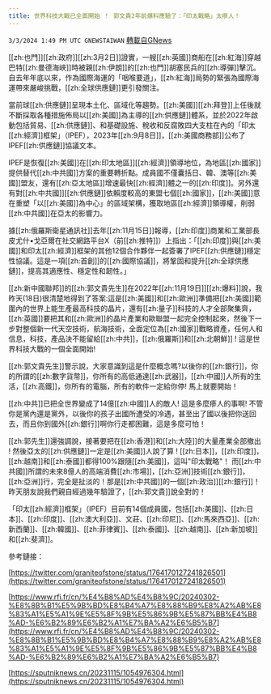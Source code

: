 ```yaml
---
title: 世界科技大戰已全面開始 ！ 郭文貴2年前爆料應驗了：「印太戰略」太瘮人！
---
```

`3/3/2024 1:49 PM UTC GNEWSTAIWAN` [轉載自GNews](https://gnews.org/articles/2361085)





[[zh:也門]][[zh:政府]][[zh:3月2日]]證實，一艘[[zh:英國]]商船在[[zh:紅海]]穿越巴特[[zh:曼德海峽]]時被親[[zh:伊朗]]的[[zh:也門]]胡塞民兵的[[zh:導彈]]擊沉。自去年年底以來，作為國際海運的「咽喉要道」，[[zh:紅海]]局勢的緊張為國際海運帶來嚴峻挑戰，[[zh:全球供應鏈]]更引發關注。  

當前球[[zh:供應鏈]]呈現本土化、區域化等趨勢。[[zh:美國]][[zh:拜登]]上任後就不斷採取各種措施佈局以[[zh:美國]]為主導的[[zh:供應鏈]]體系，並於2022年啟動包括貿易、[[zh:供應鏈]]、和基礎設施、稅收和反腐敗四大支柱在內的「印太[[zh:經濟]]框架」（IPEF），2023年[[zh:9月8日]]，[[zh:美國商務部]]公布了IPEF[[zh:供應鏈]]協議文本。

  

IPEF是恢復[[zh:美國]]在[[zh:印太地區]][[zh:經濟]]領導地位，為地區[[zh:國家]]提供替代[[zh:中共國]]方案的重要轉折點。成員國不僅囊括日、韓、澳等[[zh:美國]]盟友，還有[[zh:亞太地區]]增速最快[[zh:經濟]]體之一的[[zh:印度]]。另外還有對[[zh:中共國]][[zh:供應鏈]]依賴度較高的東盟七個[[zh:國家]]，[[zh:美國]]意在重塑「以[[zh:美國]]為中心」的區域架構，獲取地區[[zh:經濟]]領導權，削弱[[zh:中共國]]在亞太的影響力。

  

據[[zh:俄羅斯衛星通訊社]]去年[[zh:11月15日]]報導，[[zh:印度]]商業和工業部長皮尤什•戈亞爾在社交網路平台X（前[[zh:推特]]）上指出：「[[zh:印度]]與[[zh:美國]]和印太[[zh:經濟]]框架的其他12個合作夥伴一起簽署了IPEF[[zh:供應鏈]]穩定性協議。這是一項[[zh:首創]]的[[zh:國際協議]]，將鞏固和提升[[zh:全球供應鏈]]，提高其適應性、穩定性和韌性。」

  

[[zh:新中國聯邦]]的[[zh:郭文貴先生]]在2022年[[zh:11月19日]][[zh:爆料]]說，我昨天(18日)很清楚地得到了答案:這是[[zh:美國]]和[[zh:歐洲]]準備把[[zh:美國]]範圍內的世界上能生產最高科技的晶片，還有[[zh:量子]]科技的人才全部聚集齊，[[zh:英國]]要把其和[[zh:歐洲]]的晶片產業和歐聯盟一起完全控制起來，然後下一步對整個新一代天空技術，航海技術，全面定位為[[zh:國家]]戰略資產，任何人和信息，科技，產品決不能留給[[zh:中共]]，[[zh:俄羅斯]]和[[zh:北朝鮮]] ! 這是世界科技大戰的一個全面開始!

  

[[zh:郭文貴先生]]警示說，大家意識到這是什麼概念嗎?以後你的[[zh:銀行]]，你的所謂的[[zh:數字貨幣]]，你所有的高低通達[[zh:武器]]，[[zh:中國]]人所有的生活，[[zh:高鐵]]，你所有的電腦，所有的軟件一定給你停! 馬上就要開始！

  

[[zh:中共]]已把全世界變成了14億[[zh:中國]]人的敵人! 這是多麼瘆人的事啊! 不管你是黨內還是黨外，以後你的孩子出國所遭受的冷遇，甚至出了國以後把你送回去，而且你到國外[[zh:銀行]]啊你行走都困難，這是多麼可怕！

  

[[zh:郭先生]]還強調說，接著要把在[[zh:香港]]和[[zh:大陸]]的大量產業全部撤出 ! 然後亞太的[[zh:供應鏈]]一定是[[zh:美國]]人說了算 ! [[zh:日本]]，[[zh:印度]]，[[zh:越南]]和[[zh:泰國]]都得100%跟隨[[zh:美國]]，這叫"印太戰略"！ 而[[zh:中共國]]所謂的未來8億人的高端消費[[zh:市場]]，[[zh:亞洲]]技術[[zh:銀行]]，[[zh:亞洲]]行，完全是扯淡的！那是[[zh:中共國]]的一個[[zh:政治]][[zh:銀行]]！ 昨天朋友說我們親自經過幾年驗證了，[[zh:郭文貴]]說全對的！

  

「印太[[zh:經濟]]框架」（IPEF）目前有14個成員國，包括[[zh:美國]]、[[zh:日本]]、[[zh:印度]]、[[zh:澳大利亞]]、文莊、[[zh:印尼]]、[[zh:馬來西亞]]、[[zh:新西蘭]]、[[zh:韓國]]、[[zh:菲律賓]]、[[zh:泰國]]、[[zh:越南]]、[[zh:新加坡]]和[[zh:斐濟]]。

  
  
  
  

參考鏈接：

  

[https://twitter.com/graniteofstone/status/1764170127241826501](https://twitter.com/graniteofstone/status/1764170127241826501)

  

[https://www.rfi.fr/cn/%E4%B8%AD%E4%B8%9C/20240302-%E8%8B%B1%E5%9B%BD%E8%B4%A7%E8%88%B9%E8%A2%AB%E8%83%A1%E5%A1%9E%E5%8F%9B%E5%86%9B%E5%87%BB%E4%B8%AD-%E6%B2%89%E6%B2%A1%E7%BA%A2%E6%B5%B7](https://www.rfi.fr/cn/%E4%B8%AD%E4%B8%9C/20240302-%E8%8B%B1%E5%9B%BD%E8%B4%A7%E8%88%B9%E8%A2%AB%E8%83%A1%E5%A1%9E%E5%8F%9B%E5%86%9B%E5%87%BB%E4%B8%AD-%E6%B2%89%E6%B2%A1%E7%BA%A2%E6%B5%B7)

  

[https://sputniknews.cn/20231115/1054976304.html](https://sputniknews.cn/20231115/1054976304.html)


